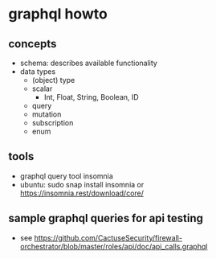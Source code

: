 # graphql howto

## concepts

- schema: describes available functionality
- data types
  - (object) type
  - scalar
    - Int, Float, String, Boolean, ID
  - query
  - mutation
  - subscription
  - enum

## tools

- graphql query tool insomnia
- ubuntu: sudo snap install insomnia or <https://insomnia.rest/download/core/>

## sample graphql queries for api testing

- see <https://github.com/CactuseSecurity/firewall-orchestrator/blob/master/roles/api/doc/api_calls.graphql>
